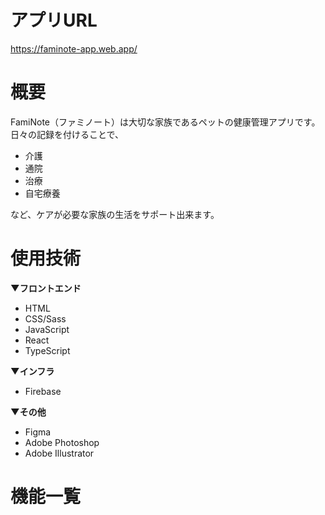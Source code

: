 # アプリURL
https://faminote-app.web.app/

# 概要
FamiNote（ファミノート）は大切な家族であるペットの健康管理アプリです。  
日々の記録を付けることで、  
- 介護  
- 通院  
- 治療  
- 自宅療養

など、ケアが必要な家族の生活をサポート出来ます。

# 使用技術
**▼フロントエンド**  
- HTML
- CSS/Sass
- JavaScript
- React
- TypeScript

**▼インフラ**  
- Firebase

**▼その他**  
- Figma
- Adobe Photoshop
- Adobe Illustrator


# 機能一覧
